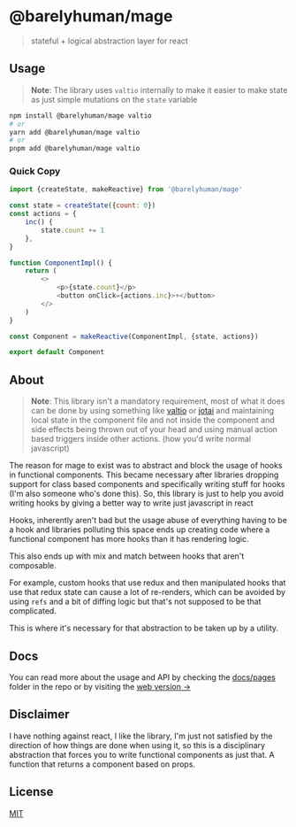 # @barelyhuman/mage

> stateful + logical abstraction layer for react

## Usage

> **Note**: The library uses `valtio` internally to make it easier to make state as just simple mutations on the `state` variable

```sh
npm install @barelyhuman/mage valtio
# or
yarn add @barelyhuman/mage valtio
# or
pnpm add @barelyhuman/mage valtio
```

### Quick Copy

```js
import {createState, makeReactive} from '@barelyhuman/mage'

const state = createState({count: 0})
const actions = {
	inc() {
		state.count += 1
	},
}

function ComponentImpl() {
	return (
		<>
			<p>{state.count}</p>
			<button onClick={actions.inc}>+</button>
		</>
	)
}

const Component = makeReactive(ComponentImpl, {state, actions})

export default Component
```

## About

> **Note**: This library isn't a mandatory requirement, most of what it does can be done by using something like [valtio](https://valtio.pmnd.rs) or [jotai](http://jotai.org) and maintaining local state in the component file and not inside the component and side effects being thrown out of your head and using manual action based triggers inside other actions. (how you'd write normal javascript)

The reason for mage to exist was to abstract and block the usage of hooks in
functional components. This became necessary after libraries dropping support
for class based components and specifically writing stuff for hooks (I'm also
someone who's done this). So, this library is just to help you avoid writing
hooks by giving a better way to write just javascript in react

Hooks, inherently aren't bad but the usage abuse of everything having to be a
hook and libraries polluting this space ends up creating code where a functional
component has more hooks than it has rendering logic.

This also ends up with mix and match between hooks that aren't composable.

For example, custom hooks that use redux and then manipulated hooks that use
that redux state can cause a lot of re-renders, which can be avoided by using
`refs` and a bit of diffing logic but that's not supposed to be that
complicated.

This is where it's necessary for that abstraction to be taken up by a utility.

## Docs

You can read more about the usage and API by checking the
[docs/pages](docs/pages) folder in the repo or by visiting the [web version &rarr;](https://barelyhuman.github.io/mage/)

## Disclaimer

I have nothing against react, I like the library, I'm just not satisfied by the
direction of how things are done when using it, so this is a disciplinary
abstraction that forces you to write functional components as just that. A
function that returns a component based on props.

## License

[MIT](license)

